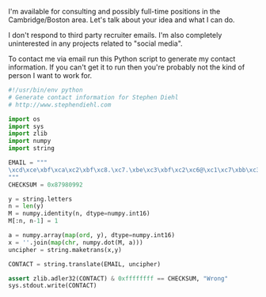 I'm available for consulting and possibly full-time positions in the
Cambridge/Boston area.  Let's talk about your idea and what I can do.

I don't respond to third party recruiter emails. I'm also 
completely uninterested in any projects related to "social media".

To contact me via email run this Python script to generate my contact
information. If you can't get it to run then you're probably not the
kind of person I want to work for.

```python
#!/usr/bin/env python
# Generate contact information for Stephen Diehl
# http://www.stephendiehl.com

import os
import sys
import zlib
import numpy
import string

EMAIL = """
\xcd\xce\xbf\xca\xc2\xbf\xc8.\xc7.\xbe\xc3\xbf\xc2\xc6@\xc1\xc7\xbb\xc3\xc6.\xbd\xc9\xc7
"""
CHECKSUM = 0x87980992

y = string.letters
n = len(y)
M = numpy.identity(n, dtype=numpy.int16)
M[:n, n-1] = 1

a = numpy.array(map(ord, y), dtype=numpy.int16)
x = ''.join(map(chr, numpy.dot(M, a)))
uncipher = string.maketrans(x,y)

CONTACT = string.translate(EMAIL, uncipher)

assert zlib.adler32(CONTACT) & 0xffffffff == CHECKSUM, "Wrong"
sys.stdout.write(CONTACT)
```

